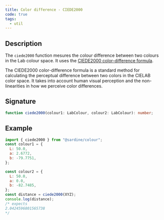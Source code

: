 ```yaml
---
title: Color difference - CIEDE2000
code: true
tags:
  - util
---
```


## Description

The `ciede2000` function mesures the colour difference between two colours in the Lab colour space. It uses the [CIEDE2000 color-difference formula](https://en.wikipedia.org/wiki/Color_difference#CIEDE2000).

The CIEDE2000 color-difference formula is a standard method for calculating the perceptual difference between two colors in the CIELAB color space. It takes into account human visual perception and the non-linearities in how we perceive color differences.

## Signature

```typescript
function ciede2000(colour1: LabColour, colour2: LabColour): number;
```

## Example

```javascript
import { ciede2000 } from "@sardine/colour";
const colour1 = {
  L: 50.0,
  a: 2.6772,
  b: -79.7751,
};

const colour2 = {
  L: 50.0,
  a: 0.0,
  b: -82.7485,
};
const distance = ciede2000(XYZ);
console.log(distance);
/* expects 
2.0424596801565738
*/
```
